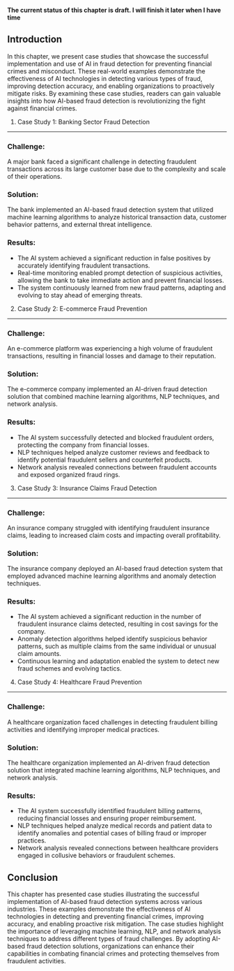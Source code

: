 **The current status of this chapter is draft. I will finish it later when I have time**

Introduction
------------

In this chapter, we present case studies that showcase the successful implementation and use of AI in fraud detection for preventing financial crimes and misconduct. These real-world examples demonstrate the effectiveness of AI technologies in detecting various types of fraud, improving detection accuracy, and enabling organizations to proactively mitigate risks. By examining these case studies, readers can gain valuable insights into how AI-based fraud detection is revolutionizing the fight against financial crimes.

1. Case Study 1: Banking Sector Fraud Detection
-----------------------------------------------

### Challenge:

A major bank faced a significant challenge in detecting fraudulent transactions across its large customer base due to the complexity and scale of their operations.

### Solution:

The bank implemented an AI-based fraud detection system that utilized machine learning algorithms to analyze historical transaction data, customer behavior patterns, and external threat intelligence.

### Results:

* The AI system achieved a significant reduction in false positives by accurately identifying fraudulent transactions.
* Real-time monitoring enabled prompt detection of suspicious activities, allowing the bank to take immediate action and prevent financial losses.
* The system continuously learned from new fraud patterns, adapting and evolving to stay ahead of emerging threats.

2. Case Study 2: E-commerce Fraud Prevention
--------------------------------------------

### Challenge:

An e-commerce platform was experiencing a high volume of fraudulent transactions, resulting in financial losses and damage to their reputation.

### Solution:

The e-commerce company implemented an AI-driven fraud detection solution that combined machine learning algorithms, NLP techniques, and network analysis.

### Results:

* The AI system successfully detected and blocked fraudulent orders, protecting the company from financial losses.
* NLP techniques helped analyze customer reviews and feedback to identify potential fraudulent sellers and counterfeit products.
* Network analysis revealed connections between fraudulent accounts and exposed organized fraud rings.

3. Case Study 3: Insurance Claims Fraud Detection
-------------------------------------------------

### Challenge:

An insurance company struggled with identifying fraudulent insurance claims, leading to increased claim costs and impacting overall profitability.

### Solution:

The insurance company deployed an AI-based fraud detection system that employed advanced machine learning algorithms and anomaly detection techniques.

### Results:

* The AI system achieved a significant reduction in the number of fraudulent insurance claims detected, resulting in cost savings for the company.
* Anomaly detection algorithms helped identify suspicious behavior patterns, such as multiple claims from the same individual or unusual claim amounts.
* Continuous learning and adaptation enabled the system to detect new fraud schemes and evolving tactics.

4. Case Study 4: Healthcare Fraud Prevention
--------------------------------------------

### Challenge:

A healthcare organization faced challenges in detecting fraudulent billing activities and identifying improper medical practices.

### Solution:

The healthcare organization implemented an AI-driven fraud detection solution that integrated machine learning algorithms, NLP techniques, and network analysis.

### Results:

* The AI system successfully identified fraudulent billing patterns, reducing financial losses and ensuring proper reimbursement.
* NLP techniques helped analyze medical records and patient data to identify anomalies and potential cases of billing fraud or improper practices.
* Network analysis revealed connections between healthcare providers engaged in collusive behaviors or fraudulent schemes.

Conclusion
----------

This chapter has presented case studies illustrating the successful implementation of AI-based fraud detection systems across various industries. These examples demonstrate the effectiveness of AI technologies in detecting and preventing financial crimes, improving accuracy, and enabling proactive risk mitigation. The case studies highlight the importance of leveraging machine learning, NLP, and network analysis techniques to address different types of fraud challenges. By adopting AI-based fraud detection solutions, organizations can enhance their capabilities in combating financial crimes and protecting themselves from fraudulent activities.
